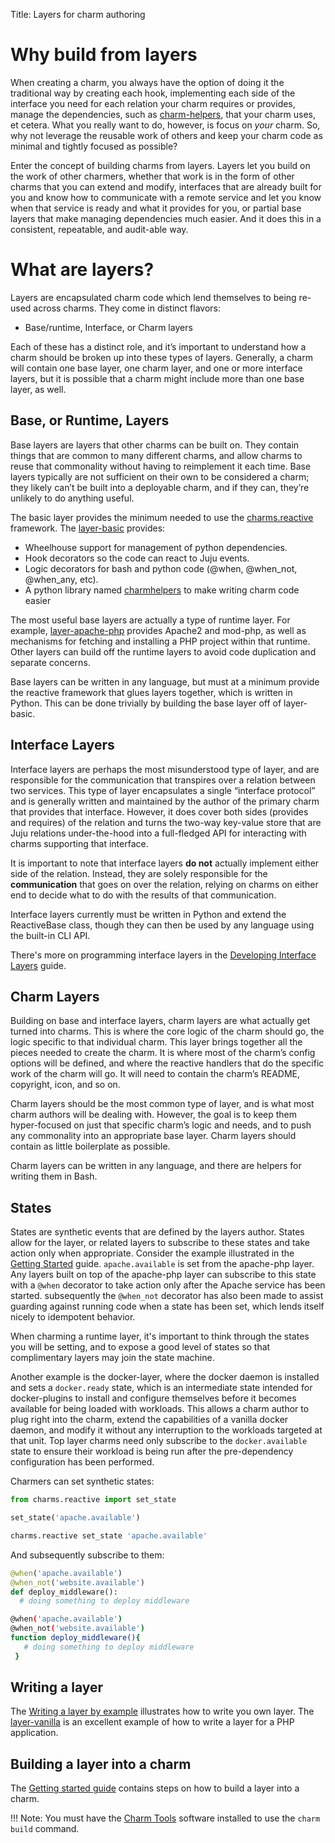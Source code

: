 Title: Layers for charm authoring  

# Why build from layers

When creating a charm, you always have the option of doing it the traditional
way by creating each hook, implementing each side of the interface you need for
each relation your charm requires or provides, manage the dependencies, such as
[charm-helpers](https://pythonhosted.org/charmhelpers/), that your charm uses,
et cetera. What you really want to do, however, is focus on *your* charm. So,
why not leverage the reusable work of others and keep your charm code as minimal
and tightly focused as possible?

Enter the concept of building charms from layers. Layers let you build on the
work of other charmers, whether that work is in the form of other charms that
you can extend and modify, interfaces that are already built for you and know
how to communicate with a remote service and let you know when that service is
ready and what it provides for you, or partial base layers that make managing
dependencies much easier. And it does this in a consistent, repeatable, and
audit-able way.

# What are layers?

Layers are encapsulated charm code which lend themselves to being re-used across
charms. They come in distinct flavors:

- Base/runtime, Interface, or Charm layers

Each of these has a distinct role, and it’s important to understand how a charm
should be broken up into these types of layers. Generally, a charm will contain
one base layer, one charm layer, and one or more interface layers, but it is
possible that a charm might include more than one base layer, as well.

## Base, or Runtime, Layers

Base layers are layers that other charms can be built on. They contain things
that are common to many different charms, and allow charms to reuse that
commonality without having to reimplement it each time. Base layers typically
are not sufficient on their own to be considered a charm; they likely can’t be
built into a deployable charm, and if they can, they’re unlikely to do anything
useful.

The basic layer provides the minimum needed to use the
[charms.reactive](https://pythonhosted.org/charms.reactive/) framework. The
[layer-basic](http://github.com/juju-solutions/layer-basic) provides:  
* Wheelhouse support for management of python dependencies.
* Hook decorators so the code can react to Juju events.
* Logic decorators for bash and python code (@when, @when_not, @when_any, etc).
* A python library named [charmhelpers](https://pythonhosted.org/charmhelpers/)
  to make writing charm code easier

The most useful base layers are actually a type of runtime layer. For example,
[layer-apache-php](https://github.com/johnsca/apache-php) provides Apache2 and
mod-php, as well as mechanisms for fetching and installing a PHP project within
that runtime. Other layers can build off the runtime layers to avoid code
duplication and separate concerns.

Base layers can be written in any language, but must at a minimum provide the
reactive framework that glues layers together, which is written in Python. This
can be done trivially by building the base layer off of layer-basic.

## Interface Layers

Interface layers are perhaps the most misunderstood type of layer, and are
responsible for the communication that transpires over a relation between two
services. This type of layer encapsulates a single “interface protocol” and is
generally written and maintained by the author of the primary charm that
provides that interface. However, it does cover both sides (provides and
requires) of the relation and turns the two-way key-value store that are Juju
relations under-the-hood into a full-fledged API for interacting with charms
supporting that interface.

It is important to note that interface layers **do not** actually implement
either side of the relation. Instead, they are solely responsible for the
**communication** that goes on over the relation, relying on charms on either
end to decide what to do with the results of that communication.

Interface layers currently must be written in Python and extend the ReactiveBase
class, though they can then be used by any language using the built-in CLI API.

There's more on programming interface layers in the [Developing Interface
Layers](developer-layers-interfaces.html) guide.

## Charm Layers

Building on base and interface layers, charm layers are what actually get turned
into charms. This is where the core logic of the charm should go, the logic
specific to that individual charm. This layer brings together all the pieces
needed to create the charm. It is where most of the charm’s config options will
be defined, and where the reactive handlers that do the specific work of the
charm will go. It will need to contain the charm’s README, copyright, icon, and
so on.

Charm layers should be the most common type of layer, and is what most charm
authors will be dealing with. However, the goal is to keep them hyper-focused on
just that specific charm’s logic and needs, and to push any commonality into an
appropriate base layer. Charm layers should contain as little boilerplate as
possible.

Charm layers can be written in any language, and there are helpers for writing
them in Bash.

## States

States are synthetic events that are defined by the layers author. States allow
for the layer, or related layers to subscribe to these states and take action
only when appropriate. Consider the example illustrated in the [Getting
Started]() guide. `apache.available` is set from the apache-php layer. Any
layers built on top of the apache-php layer can subscribe to this state with a
`@when` decorator to take action only after the Apache service has been started.
subsequently the `@when_not` decorator has also been made to assist guarding
against running code when a state has been set, which lends itself nicely to
idempotent behavior.

When charming a runtime layer, it's important to think through the states you
will be setting, and to expose a good level of states so that complimentary
layers may join the state machine.

Another example is the docker-layer, where the docker daemon is installed and
sets a `docker.ready` state, which is an intermediate state intended for
docker-plugins to install and configure themselves before it becomes available
for being loaded with workloads. This allows a charm author to plug right into
the charm, extend the capabilities of a vanilla docker daemon, and modify it
without any interruption to the workloads targeted at that unit. Top layer
charms need only subscribe to the `docker.available` state to ensure their
workload is being run after the pre-dependency configuration has been performed.

Charmers can set synthetic states:

```python
from charms.reactive import set_state

set_state('apache.available')
```

```bash
charms.reactive set_state 'apache.available'
```

And subsequently subscribe to them:

```python
@when('apache.available')
@when_not('website.available')
def deploy_middleware():
  # doing something to deploy middleware
```

```bash
@when('apache.available')
@when_not('website.available')
function deploy_middleware(){
   # doing something to deploy middleware
 }
```

## Writing a layer

The [Writing a layer by example](developer-layer-example.html) illustrates how
to write you own layer. The
[layer-vanilla](https://github.com/juju-solutions/layer-vanilla) is an
excellent example of how to write a layer for a PHP application.

## Building a layer into a charm

The
[Getting started guide](https://jujucharms.com/docs/devel/developer-getting-started#assemble-the-layers)
contains steps on how to build a layer into a charm.

!!! Note: You must have the
[Charm Tools](https://jujucharms.com/docs/devel/developer-getting-started#charm-tools)
software installed to use the `charm build` command.
